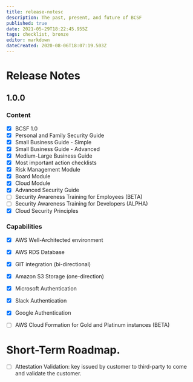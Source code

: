 ```yaml
---
title: release-notesc
description: The past, present, and future of BCSF
published: true
date: 2021-05-29T18:22:45.955Z
tags: checklist, bronze
editor: markdown
dateCreated: 2020-08-06T18:07:19.503Z
---
```


# Release Notes

## 1.0.0

### Content
- [X] BCSF 1.0 
- [X] Personal and Family Security Guide
- [X] Small Business Guide - Simple
- [X] Small Business Guide - Advanced
- [X] Medium-Large Business Guide 
- [X] Most important action checklists  
- [X] Risk Management Module
- [X] Board Module
- [X] Cloud Module
- [X] Advanced Security Guide
- [ ] Security Awareness Training for Employees (BETA)
- [ ] Security Awareness Training for Developers (ALPHA)
- [X] Cloud Security Principles

### Capabilities
- [X] AWS Well-Architected environment
- [X] AWS RDS Database 
- [X] GIT integration (bi-directional)
- [X] Amazon S3 Storage  (one-direction) 
- [X] Microsoft Authentication
- [X] Slack Authentication
- [X] Google Authentication
- [ ] AWS Cloud Formation for Gold and Platinum instances (BETA)




# Short-Term Roadmap.
- [ ] Attestation Validation: key issued by customer to third-party to come and validate the customer. 